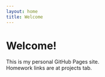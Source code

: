 ```yaml
---
layout: home
title: Welcome
---
```


# Welcome!

This is my personal GitHub Pages site.\
Homework links are at projects tab.
